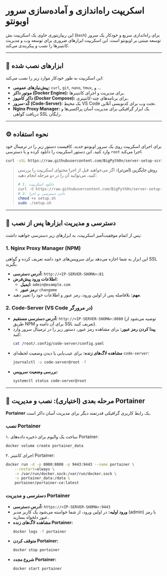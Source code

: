 # اسکریپت راه‌اندازی و آماده‌سازی سرور اوبونتو

این ریپازیتوری حاوی یک اسکریپت بش (`bash`) برای راه‌اندازی سریع و خودکار یک سرور توسعه مبتنی بر اوبونتو است. این اسکریپت ابزارهای ضروری برای توسعه وب و مدیریت کانتینرها را نصب و پیکربندی می‌کند.

---

## 🚀 ابزارهای نصب شده

این اسکریپت به طور خودکار موارد زیر را نصب می‌کند:

-   **پیش‌نیازهای عمومی:** `curl`, `git`, `nano`, `tmux`, و ...
-   **موتور داکر (Docker Engine):** برای مدیریت و اجرای کانتینرها.
-   **داکر کامپوز (Docker Compose):** برای برنامه‌های چند-کانتینری.
-   **کُد-سرور (Code-Server):** یک محیط VS Code تحت وب برای کدنویسی آنلاین.
-   **Nginx Proxy Manager:** یک ابزار گرافیکی برای مدیریت آسان پراکسی‌ها و دریافت گواهی SSL رایگان.

---

## ⚙️ نحوه استفاده

برای اجرای اسکریپت روی یک سرور اوبونتو جدید، کافیست دستور زیر را در ترمینال خود وارد کنید. این دستور اسکریپت را دانلود کرده و با دسترسی `root` اجرا می‌کند.

```bash
curl -sSL https://raw.githubusercontent.com/BigPyth0n/server-setup-scripts/main/setup.sh | sudo bash
```

> **روش جایگزین (امن‌تر):** اگر می‌خواهید قبل از اجرا محتوای اسکریپت را بررسی کنید، می‌توانید آن را در دو مرحله انجام دهید:
> ```bash
> # 1. دانلود اسکریپت
> curl -O https://raw.githubusercontent.com/BigPyth0n/server-setup-scripts/main/setup.sh
> # 2. دادن دسترسی و اجرا
> chmod +x setup.sh
> sudo ./setup.sh
> ```

---

## 🔑 دسترسی و مدیریت ابزارها پس از نصب

پس از اتمام موفقیت‌آمیز اسکریپت، به ابزارهای زیر دسترسی خواهید داشت:

### 1. Nginx Proxy Manager (NPM)

این ابزار به شما اجازه می‌دهد برای سرویس‌های خود دامنه تعریف کرده و گواهی SSL بگیرید.

-   **آدرس دسترسی:** `http://<IP-SERVER-SHOMA>:81`
-   **اطلاعات ورود پیش‌فرض:**
    -   **ایمیل:** `admin@example.com`
    -   **رمز عبور:** `changeme`
-   **مهم:** بلافاصله پس از اولین ورود، رمز عبور و اطلاعات خود را تغییر دهید.

### 2. Code-Server (VS Code در مرورگر)

-   **آدرس دسترسی مستقیم:** `http://<IP-SERVER-SHOMA>:8080` (توصیه می‌شود از طریق NPM برای آن دامنه و SSL تعریف کنید).
-   **پیدا کردن رمز عبور:** برای مشاهده رمز عبور، دستور زیر را در ترمینال سرور وارد کنید:
    ```bash
    cat /root/.config/code-server/config.yaml
    ```
-   **مشاهده لاگ‌های زنده:** برای عیب‌یابی یا دیدن وضعیت لحظه‌ای `code-server`:
    ```bash
    journalctl -u code-server@root -f
    ```
-   **بررسی وضعیت سرویس:**
    ```bash
    systemctl status code-server@root
    ```

---

## 🌟 مرحله بعدی (اختیاری): نصب و مدیریت Portainer

**Portainer** یک رابط کاربری گرافیکی قدرتمند دیگر برای مدیریت آسان داکر است.

### نصب Portainer

۱. ساخت یک والیوم برای ذخیره داده‌های Portainer:
```bash
docker volume create portainer_data
```

۲. اجرای کانتینر Portainer:
```bash
docker run -d -p 8000:8000 -p 9443:9443 --name portainer \
    --restart=always \
    -v /var/run/docker.sock:/var/run/docker.sock \
    -v portainer_data:/data \
    portainer/portainer-ce:latest
```

### دسترسی و مدیریت Portainer

-   **آدرس دسترسی:** `https://<IP-SERVER-SHOMA>:9443`
-   **ورود اولیه:** در اولین ورود، از شما خواسته می‌شود یک کاربر مدیر (admin) با رمز عبور دلخواه بسازید.
-   **مشاهده لاگ‌های زنده Portainer:**
    ```bash
    docker logs -f portainer
    ```
-   **متوقف کردن Portainer:**
    ```bash
    docker stop portainer
    ```
-   **شروع مجدد Portainer:**
    ```bash
    docker start portainer
    ```
